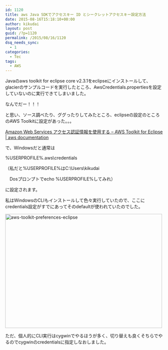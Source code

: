 ```yaml
---
id: 1120
title: aws Java SDKでアクセスキー ID とシークレットアクセスキー設定方法
date: 2015-08-16T15:18:10+00:00
author: kikudai
layout: post
guid: /?p=1120
permalink: /2015/08/16/1120
dsq_needs_sync:
  - 1
categories:
  - Tec
tags:
  - AWS
---
```

Javaのaws toolkit for eclipse core v2.3.1をeclipseにインストールして、glacierのサンプルコードを実行したところ、AwsCredentials.propertiesを設定していないのに実行できてしまいました。

なんでだー！！！

<!--more-->

と思い、ソース調べたり、ググったりしてみたところ、eclipseの設定のところのAWS Toolkitに設定があった。。。

<a href="http://docs.aws.amazon.com/ja_jp/AWSToolkitEclipse/latest/GettingStartedGuide/tke_setup_creds.html" target="_blank">Amazon Web Services アクセス認証情報を使用する &#8211; AWS Toolkit for Eclipse | aws documentation</a>

で、Windowsだと通常は

%USERPROFILE%\.aws\credentials
  
（私だと%USERPROFILE%はC:\Users\kikudai
  
　Dosプロンプトでecho %USERPROFILE%してみれ）

に設定されます。

私はWindowsのCLIもインストールして色々実行していたので、ここにcredentials設定がすでにあってそのdefaultが使われていたのでした。

<a href="https://www.flickr.com/photos/125776803@N07/20431018429/" title="aws-toolkit-preferences-eclipse" target="_blank"><img src="https://farm1.staticflickr.com/711/20431018429_af30fa5fef.jpg" width="500" height="363" alt="aws-toolkit-preferences-eclipse" /></a>

ただ、個人的にCLI実行はcygwinでやるほうが多く、切り替えも良くそちらでやるのでcygwinのcredentialsに指定しなおしました。